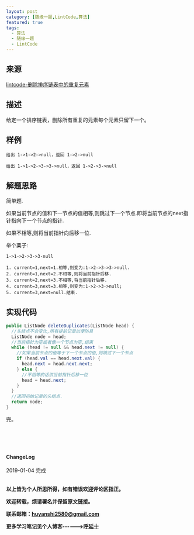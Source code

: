 ```yaml
---
layout: post
category: [随缘一题,LintCode,算法]
featured: true
tags:
  - 算法
  - 随缘一题
  - LintCode
---
```



## 来源

<a href="https://www.lintcode.com/problem/remove-duplicates-from-sorted-list/description">lintcode-删除排序链表中的重复元素</a>

## 描述
给定一个排序链表，删除所有重复的元素每个元素只留下一个。

## 样例

```
给出 1->1->2->null，返回 1->2->null

给出 1->1->2->3->3->null，返回 1->2->3->null
```

## 解题思路

简单题.

如果当前节点的值和下一节点的值相等,则跳过下一个节点.即将当前节点的next指针指向下一个节点的指针.

如果不相等,则将当前指针向后移一位.

举个栗子:

```
1->1->2->3->3-null

1. current=1,next=1.相等,则变为:1->2->3->3->null.
2. current=1,next=2.不相等,则将当前指针后移.
3. current=2,next=3.不相等,将当前指针后移.
4. current=3,next=3.相等,则变为:1->2->3->null;
5. current=3,next=null.结束.

```

## 实现代码

```java
public ListNode deleteDuplicates(ListNode head) {
  //头结点不会变化,所有提前记录以便防具
  ListNode node = head;
  //当前指针为空或者像一个节点为空,结束
  while (head != null && head.next != null) {
    //如果当前节点的值等于下一个节点的值,则跳过下一个节点
    if (head.val == head.next.val) {
      head.next = head.next.next;
    } else {
      //不相等的话讲当前指针后移一位
      head = head.next;
    }
  }
  //返回初始记录的头结点.
  return node;
}
```


完。

<br>
<br>
<br>
<h4>ChangeLog</h4>
2019-01-04 完成
<br>
<br>


**以上皆为个人所思所得，如有错误欢迎评论区指正。**

**欢迎转载，烦请署名并保留原文链接。**

**联系邮箱：huyanshi2580@gmail.com**

**更多学习笔记见个人博客------><a href="{{ site.baseurl }}/">呼延十</a>**
